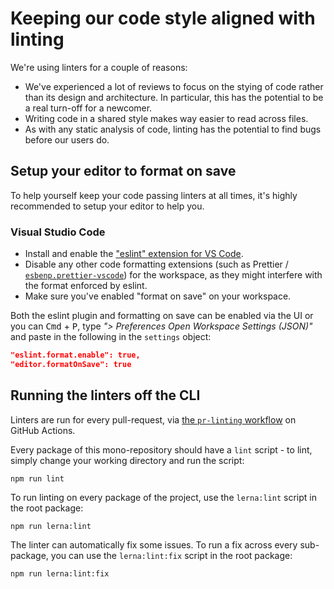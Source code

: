 # Keeping our code style aligned with linting

We're using linters for a couple of reasons:
- We've experienced a lot of reviews to focus on the stying of code rather than its design and architecture. In particular, this has the potential to be a real turn-off for a newcomer.
- Writing code in a shared style makes way easier to read across files.
- As with any static analysis of code, linting has the potential to find bugs before our users do.

## Setup your editor to format on save

To help yourself keep your code passing linters at all times, it's highly recommended to setup your editor to help you.

### Visual Studio Code

- Install and enable the ["eslint" extension for VS Code](https://marketplace.visualstudio.com/items?itemName=dbaeumer.vscode-eslint).
- Disable any other code formatting extensions (such as Prettier / [`esbenp.prettier-vscode`](https://marketplace.visualstudio.com/items?itemName=esbenp.prettier-vscode)) for the workspace, as they might interfere with the format enforced by eslint.
- Make sure you've enabled "format on save" on your workspace.

Both the eslint plugin and formatting on save can be enabled via the UI or you can <kbd>Cmd</kbd> + <kbd>P</kbd>, type *"> Preferences Open Workspace Settings (JSON)"* and paste in the following in the `settings` object:

```json
"eslint.format.enable": true,
"editor.formatOnSave": true
```

## Running the linters off the CLI

Linters are run for every pull-request, via [the `pr-linting` workflow](../.github/workflows/pr-linting.yml) on GitHub Actions.

Every package of this mono-repository should have a `lint` script - to lint, simply change your working directory and run the script:

```
npm run lint
```

To run linting on every package of the project, use the `lerna:lint` script in the root package:

```
npm run lerna:lint
```

The linter can automatically fix some issues. To run a fix across every sub-package, you can use the `lerna:lint:fix` script in the root package:

```
npm run lerna:lint:fix
```
